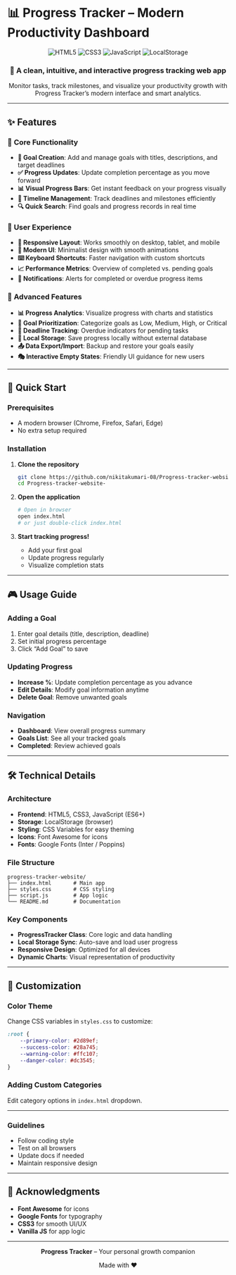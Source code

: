 # 📊 Progress Tracker – Modern Productivity Dashboard

<div align="center">
  <img src="https://img.shields.io/badge/HTML5-E34F26?style=for-the-badge&logo=html5&logoColor=white" alt="HTML5">
  <img src="https://img.shields.io/badge/CSS3-1572B6?style=for-the-badge&logo=css3&logoColor=white" alt="CSS3">
  <img src="https://img.shields.io/badge/JavaScript-F7DF1E?style=for-the-badge&logo=javascript&logoColor=black" alt="JavaScript">
  <img src="https://img.shields.io/badge/LocalStorage-FF6B6B?style=for-the-badge&logo=localstorage&logoColor=white" alt="LocalStorage">
</div>

<div align="center">
  <h3>🚀 A clean, intuitive, and interactive progress tracking web app</h3>
  <p>Monitor tasks, track milestones, and visualize your productivity growth with Progress Tracker’s modern interface and smart analytics.</p>
</div>

---

## ✨ Features

### 🎯 **Core Functionality**

* **📝 Goal Creation**: Add and manage goals with titles, descriptions, and target deadlines
* **✅ Progress Updates**: Update completion percentage as you move forward
* **📊 Visual Progress Bars**: Get instant feedback on your progress visually
* **📅 Timeline Management**: Track deadlines and milestones efficiently
* **🔍 Quick Search**: Find goals and progress records in real time

### 🎨 **User Experience**

* **📱 Responsive Layout**: Works smoothly on desktop, tablet, and mobile
* **🎨 Modern UI**: Minimalist design with smooth animations
* **⌨️ Keyboard Shortcuts**: Faster navigation with custom shortcuts
* **📈 Performance Metrics**: Overview of completed vs. pending goals
* **🔔 Notifications**: Alerts for completed or overdue progress items

### 🚀 **Advanced Features**

* **📊 Progress Analytics**: Visualize progress with charts and statistics
* **🎯 Goal Prioritization**: Categorize goals as Low, Medium, High, or Critical
* **📅 Deadline Tracking**: Overdue indicators for pending tasks
* **💾 Local Storage**: Save progress locally without external database
* **📤 Data Export/Import**: Backup and restore your goals easily
* **🎭 Interactive Empty States**: Friendly UI guidance for new users
---

## 🚀 Quick Start

### Prerequisites

* A modern browser (Chrome, Firefox, Safari, Edge)
* No extra setup required

### Installation

1. **Clone the repository**

   ```bash
   git clone https://github.com/nikitakumari-08/Progress-tracker-website-.git
   cd Progress-tracker-website-
   ```

2. **Open the application**

   ```bash
   # Open in browser
   open index.html
   # or just double-click index.html
   ```

3. **Start tracking progress!**

   * Add your first goal
   * Update progress regularly
   * Visualize completion stats

---

## 🎮 Usage Guide

### Adding a Goal

1. Enter goal details (title, description, deadline)
2. Set initial progress percentage
3. Click “Add Goal” to save

### Updating Progress

* **Increase %**: Update completion percentage as you advance
* **Edit Details**: Modify goal information anytime
* **Delete Goal**: Remove unwanted goals

### Navigation

* **Dashboard**: View overall progress summary
* **Goals List**: See all your tracked goals
* **Completed**: Review achieved goals
---

## 🛠️ Technical Details

### Architecture

* **Frontend**: HTML5, CSS3, JavaScript (ES6+)
* **Storage**: LocalStorage (browser)
* **Styling**: CSS Variables for easy theming
* **Icons**: Font Awesome for icons
* **Fonts**: Google Fonts (Inter / Poppins)

### File Structure

```
progress-tracker-website/
├── index.html       # Main app
├── styles.css       # CSS styling
├── script.js        # App logic
└── README.md        # Documentation
```

### Key Components

* **ProgressTracker Class**: Core logic and data handling
* **Local Storage Sync**: Auto-save and load user progress
* **Responsive Design**: Optimized for all devices
* **Dynamic Charts**: Visual representation of productivity

---

## 🎨 Customization

### Color Theme

Change CSS variables in `styles.css` to customize:

```css
:root {
    --primary-color: #2d89ef;
    --success-color: #28a745;
    --warning-color: #ffc107;
    --danger-color: #dc3545;
}
```

### Adding Custom Categories

Edit category options in `index.html` dropdown.

---
### Guidelines

* Follow coding style
* Test on all browsers
* Update docs if needed
* Maintain responsive design

---

## 🙏 Acknowledgments

* **Font Awesome** for icons
* **Google Fonts** for typography
* **CSS3** for smooth UI/UX
* **Vanilla JS** for app logic

---

<div align="center">
  <p><strong>Progress Tracker</strong> – Your personal growth companion</p>
  <p>Made with ❤️</p>
</div>
